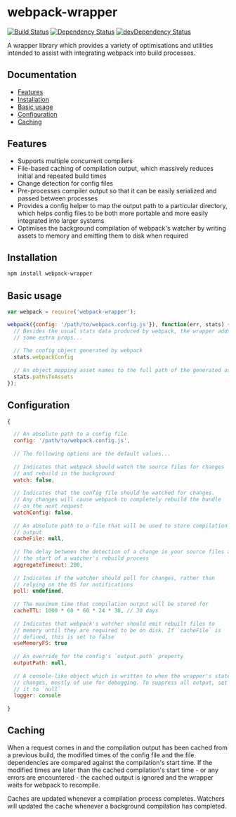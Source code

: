webpack-wrapper
===============

[![Build Status](https://travis-ci.org/markfinger/webpack-wrapper.svg?branch=master)](https://travis-ci.org/markfinger/webpack-wrapper)
[![Dependency Status](https://david-dm.org/markfinger/webpack-wrapper.svg)](https://david-dm.org/markfinger/webpack-wrapper)
[![devDependency Status](https://david-dm.org/markfinger/webpack-wrapper/dev-status.svg)](https://david-dm.org/markfinger/webpack-wrapper#info=devDependencies)

A wrapper library which provides a variety of optimisations and utilities intended to assist with 
integrating webpack into build processes.


Documentation
-------------

- [Features](#features)
- [Installation](#installation)
- [Basic usage](#basic-usage)
- [Configuration](#configuration)
- [Caching](#caching)


Features
--------

- Supports multiple concurrent compilers
- File-based caching of compilation output, which massively reduces initial and repeated build times
- Change detection for config files
- Pre-processes compiler output so that it can be easily serialized and passed between processes
- Provides a config helper to map the output path to a particular directory, which helps config 
  files to be both more portable and more easily integrated into larger systems
- Optimises the background compilation of webpack's watcher by writing assets to memory and 
  emitting them to disk when required


Installation
------------

```bash
npm install webpack-wrapper
```


Basic usage
-----------

```javascript
var webpack = require('webpack-wrapper');

webpack({config: '/path/to/webpack.config.js'}), function(err, stats) {
  // Besides the usual stats data produced by webpack, the wrapper adds 
  // some extra props...
  
  // The config object generated by webpack
  stats.webpackConfig
  
  // An object mapping asset names to the full path of the generated asset
  stats.pathsToAssets
});
```


Configuration
-------------

```javascript
{

  // An absolute path to a config file
  config: '/path/to/webpack.config.js',
  
  // The following options are the default values...
  
  // Indicates that webpack should watch the source files for changes 
  // and rebuild in the background
  watch: false,
  
  // Indicates that the config file should be watched for changes. 
  // Any changes will cause webpack to completely rebuild the bundle
  // on the next request
  watchConfig: false,
  
  // An absolute path to a file that will be used to store compilation 
  // output
  cacheFile: null,
  
  // The delay between the detection of a change in your source files and 
  // the start of a watcher's rebuild process
  aggregateTimeout: 200,
  
  // Indicates if the watcher should poll for changes, rather than 
  // relying on the OS for notifications
  poll: undefined,
  
  // The maximum time that compilation output will be stored for
  cacheTTL: 1000 * 60 * 60 * 24 * 30, // 30 days
  
  // Indicates that webpack's watcher should emit rebuilt files to 
  // memory until they are required to be on disk. If `cacheFile` is
  // defined, this is set to false
  useMemoryFS: true
  
  // An override for the config's `output.path` property
  outputPath: null,
  
  // A console-like object which is written to when the wrapper's state
  // changes, mostly of use for debugging. To suppress all output, set 
  // it to `null`
  logger: console
  
}
```


Caching
-------

When a request comes in and the compilation output has been cached from a previous build, the modified 
times of the config file and the file dependencies are compared against the compilation's start time.
If the modified times are later than the cached compilation's start time - or any errors are 
encountered - the cached output is ignored and the wrapper waits for webpack to recompile.

Caches are updated whenever a compilation process completes. Watchers will updated the cache whenever
a background compilation has completed.
